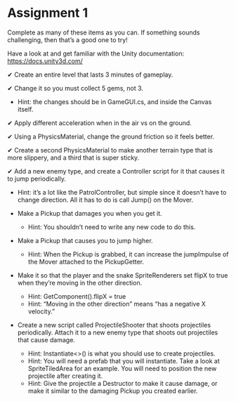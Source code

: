 # Assignment 1
Complete as many of these items as you can. If something sounds challenging, then that’s a good one to try!

Have a look at and get familiar with the Unity documentation:
https://docs.unity3d.com/

✔ Create an entire level that lasts 3 minutes of gameplay.

✔ Change it so you must collect 5 gems, not 3.
  - Hint: the changes should be in GameGUI.cs, and inside the Canvas itself.

✔ Apply different acceleration when in the air vs on the ground.

✔ Using a PhysicsMaterial, change the ground friction so it feels better.

✔ Create a second PhysicsMaterial to make another terrain type that is more slippery, and a third that is super sticky.

✔ Add a new enemy type, and create a Controller script for it that causes it to jump periodically.
 - Hint: it’s a lot like the PatrolController, but simple since it doesn’t have to change direction. All it has to do is call Jump() on the Mover.

- Make a Pickup that damages you when you get it.
  - Hint: You shouldn’t need to write any new code to do this.

- Make a Pickup that causes you to jump higher.
  - Hint: When the Pickup is grabbed, it can increase the jumpImpulse of the Mover attached to the PickupGetter.

- Make it so that the player and the snake SpriteRenderers set flipX to true when they’re moving in the other direction.
  - Hint: GetComponent<SpriteRenderer>().flipX = true
  - Hint: “Moving in the other direction” means “has a negative X velocity.”

- Create a new script called ProjectileShooter that shoots projectiles periodically. Attach it to a new enemy type that shoots out projectiles that cause damage.
  - Hint: Instantiate<>() is what you should use to create projectiles.
  - Hint: You will need a prefab that you will instantiate. Take a look at SpriteTiledArea for an example. You will need to position the new projectile after creating it.
  - Hint: Give the projectile a Destructor to make it cause damage, or make it similar to the damaging Pickup you created earlier.
